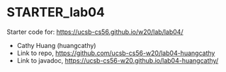 # STARTER_lab04

Starter code for: <https://ucsb-cs56.github.io/w20/lab/lab04/>

* Cathy Huang (huangcathy)
* Link to repo, <https://github.com/ucsb-cs56-w20/lab04-huangcathy>
* Link to javadoc, <https://ucsb-cs56-w20.github.io/lab04-huangcathy/>


